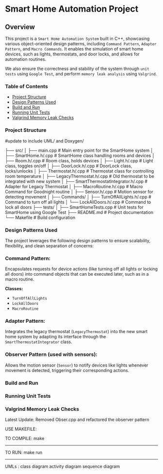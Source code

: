 # Smart Home Automation Project

## Overview

This project is a `Smart Home Automation System` built in C++, showcasing various object-oriented design patterns, including `Command Pattern`, `Adapter Pattern`, and `Macro Commands`. It enables the simulation of smart home devices, such as lights, thermostats, and door locks, and allows for automation routines.

We also ensure the correctness and stability of the system through `unit tests` using `Google Test`, and perform `memory leak analysis` using `Valgrind`.

### Table of Contents
- [Project Structure](#project-structure)
- [Design Patterns Used](#design-patterns-used)
- [Build and Run](#build-and-run)
- [Running Unit Tests](#running-unit-tests)
- [Valgrind Memory Leak Checks](#valgrind-memory-leak-checks)

### Project Structure

#update to include UML/ and Doxygen/

├── src/
│   ├── main.cpp                   # Main entry point for the SmartHome system
│   ├── SmartHome.h/.cpp            # SmartHome class handling rooms and devices
│   ├── Room.h/.cpp                 # Room class, holds devices
│   ├── Light.h/.cpp                # Light class, toggles on/off
│   ├── DoorLock.h/.cpp             # DoorLock class, locks/unlocks
│   ├── Thermostat.h/.cpp           # Thermostat class for controlling room temperature
│   ├── LegacyThermostat.h/.cpp     # Old thermostat to be integrated with new system
│   ├── SmartThermostatIntegrator.h/.cpp  # Adapter for Legacy Thermostat
│   ├── MacroRoutine.h/.cpp         # Macro Command for Goodnight routine
│   ├── Sensor.h/.cpp               # Motion sensor for detecting movement
│   ├── Commands/
│       ├── TurnOffAllLights.h/.cpp # Command to turn off all lights
│       └── LockAllDoors.h/.cpp     # Command to lock all doors
├── tests/
│   ├── SmartHomeTests.cpp          # Unit tests for SmartHome using Google Test
├── README.md                       # Project documentation
└── Makefile                        # Build configuration



### Design Patterns Used

The project leverages the following design patterns to ensure scalability, flexibility, and clean separation of concerns:

### Command Pattern:
Encapsulates requests for device actions (like turning off all lights or locking all doors) into command objects that can be executed later, such as in a macro routine.

**Classes:**
- `TurnOffAllLights`
- `LockAllDoors`
- `MacroRoutine`

### Adapter Pattern:
Integrates the legacy thermostat (`LegacyThermostat`) into the new smart home system by adapting its interface through the `SmartThermostatIntegrator` class.

### Observer Pattern (used with sensors):
Allows the motion sensor (`Sensor`) to notify devices like lights whenever movement is detected, triggering their corresponding actions.

### Build and Run

### Running Unit Tests

### Valgrind Memory Leak Checks


Latest Update:
  Removed Obser.cpp and refactored the observer pattern



USE MAKEFILE:

TO COMPILE: make
___________
TO RUN: make run
_______
  

UMLs :
  class diagram
  activity diagram 
  sequence diagram
